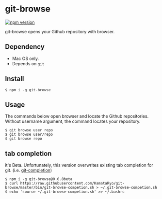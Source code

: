 # git-browse

[![npm version](https://badge.fury.io/js/git-browse.svg)](https://badge.fury.io/js/git-browse)

git-browse opens your Github repository with browser.

## Dependency

- Mac OS only.
- Depends on `git`

## Install

```
$ npm i -g git-browse
```

## Usage

The commands below open browser and locate the Github repositories.
Without username argument, the command locates your repository.

```
$ git browse user repo
$ git browse user/repo
$ git browse repo
```

## tab completion

it's Beta. Unfortunately, this version overwrites existing tab completion for git. (i.e. [git-completion](https://github.com/git/git/blob/master/contrib/completion/git-completion.bash))

```
$ npm i -g git-browse@0.0.8beta
$ curl https://raw.githubusercontent.com/KamataRyo/git-browse/master/bin/git-browse-competion.sh > ~/.git-browse-competion.sh
$ echo 'source ~/.git-browse-competion.sh' >> ~/.bashrc
```
